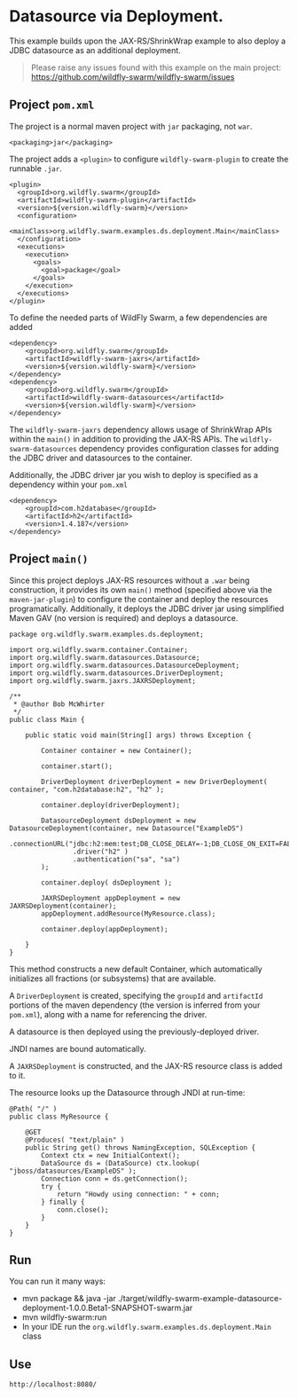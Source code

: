# Datasource via Deployment.

This example builds upon the JAX-RS/ShrinkWrap example to also
deploy a JDBC datasource as an additional deployment.

> Please raise any issues found with this example on the main project:
> https://github.com/wildfly-swarm/wildfly-swarm/issues

## Project `pom.xml`

The project is a normal maven project with `jar` packaging, not `war`.

    <packaging>jar</packaging>

The project adds a `<plugin>` to configure `wildfly-swarm-plugin` to
create the runnable `.jar`.  

    <plugin>
      <groupId>org.wildfly.swarm</groupId>
      <artifactId>wildfly-swarm-plugin</artifactId>
      <version>${version.wildfly-swarm}</version>
      <configuration>
        <mainClass>org.wildfly.swarm.examples.ds.deployment.Main</mainClass>
      </configuration>
      <executions>
        <execution>
          <goals>
            <goal>package</goal>
          </goals>
        </execution>
      </executions>
    </plugin>

To define the needed parts of WildFly Swarm, a few dependencies are added

    <dependency>
        <groupId>org.wildfly.swarm</groupId>
        <artifactId>wildfly-swarm-jaxrs</artifactId>
        <version>${version.wildfly-swarm}</version>
    </dependency>
    <dependency>
        <groupId>org.wildfly.swarm</groupId>
        <artifactId>wildfly-swarm-datasources</artifactId>
        <version>${version.wildfly-swarm}</version>
    </dependency>

The `wildfly-swarm-jaxrs` dependency allows usage of ShrinkWrap APIs within the `main()` in addition
to providing the JAX-RS APIs.  The `wildfly-swarm-datasources` dependency provides configuration
classes for adding the JDBC driver and datasources to the container.

Additionally, the JDBC driver jar you wish to deploy is specified as a dependency
within your `pom.xml`

    <dependency>
        <groupId>com.h2database</groupId>
        <artifactId>h2</artifactId>
        <version>1.4.187</version>
    </dependency>

## Project `main()`

Since this project deploys JAX-RS resources without a `.war` being construction, it
provides its own `main()` method (specified above via the `maven-jar-plugin`) to
configure the container and deploy the resources programatically. Additionally,
it deploys the JDBC driver jar using simplified Maven GAV (no version is required)
and deploys a datasource.

    package org.wildfly.swarm.examples.ds.deployment;
    
    import org.wildfly.swarm.container.Container;
    import org.wildfly.swarm.datasources.Datasource;
    import org.wildfly.swarm.datasources.DatasourceDeployment;
    import org.wildfly.swarm.datasources.DriverDeployment;
    import org.wildfly.swarm.jaxrs.JAXRSDeployment;
    
    /**
     * @author Bob McWhirter
     */
    public class Main {
    
        public static void main(String[] args) throws Exception {
    
            Container container = new Container();
    
            container.start();
    
            DriverDeployment driverDeployment = new DriverDeployment( container, "com.h2database:h2", "h2" );
    
            container.deploy(driverDeployment);
    
            DatasourceDeployment dsDeployment = new DatasourceDeployment(container, new Datasource("ExampleDS")
                    .connectionURL("jdbc:h2:mem:test;DB_CLOSE_DELAY=-1;DB_CLOSE_ON_EXIT=FALSE")
                    .driver("h2" )
                    .authentication("sa", "sa")
            );
    
            container.deploy( dsDeployment );
    
            JAXRSDeployment appDeployment = new JAXRSDeployment(container);
            appDeployment.addResource(MyResource.class);
    
            container.deploy(appDeployment);
    
        }
    }

This method constructs a new default Container, which automatically
initializes all fractions (or subsystems) that are available.  

A `DriverDeployment` is created, specifying the `groupId` and `artifactId` portions
of the maven dependency (the version is inferred from your `pom.xml`), along with
a name for referencing the driver.

A datasource is then deployed using the previously-deployed driver.

JNDI names are bound automatically.

A `JAXRSDeployment` is constructed, and the JAX-RS resource class is
added to it.

The resource looks up the Datasource through JNDI at run-time:

    @Path( "/" )
    public class MyResource {

        @GET
        @Produces( "text/plain" )
        public String get() throws NamingException, SQLException {
            Context ctx = new InitialContext();
            DataSource ds = (DataSource) ctx.lookup( "jboss/datasources/ExampleDS" );
            Connection conn = ds.getConnection();
            try {
                return "Howdy using connection: " + conn;
            } finally {
                conn.close();
            }
        }
    }


## Run

You can run it many ways:

* mvn package && java -jar ./target/wildfly-swarm-example-datasource-deployment-1.0.0.Beta1-SNAPSHOT-swarm.jar
* mvn wildfly-swarm:run
* In your IDE run the `org.wildfly.swarm.examples.ds.deployment.Main` class

## Use

    http://localhost:8080/
